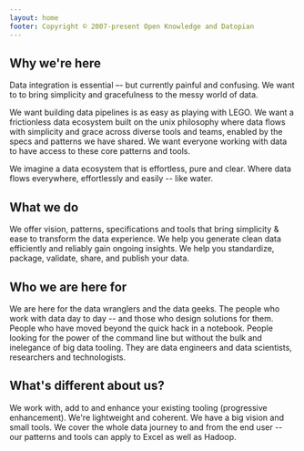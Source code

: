```yaml
---
layout: home
footer: Copyright © 2007-present Open Knowledge and Datopian
---
```


## Why we're here

Data integration is essential –- but currently painful and confusing. We want to to bring simplicity and gracefulness to the messy world of data.

We want building data pipelines is as easy as playing with LEGO. We want a frictionless data ecosystem built on the unix philosophy where data flows with simplicity and grace across diverse tools and teams, enabled by the specs and patterns we have shared. We want everyone working with data to have access to these core patterns and tools.

We imagine a data ecosystem that is effortless, pure and clear. Where data flows everywhere, effortlessly and easily -- like water.

## What we do

We offer vision, patterns, specifications and tools that bring simplicity & ease to transform the data experience. We help you generate clean data efficiently and reliably gain ongoing insights. We help you standardize, package, validate, share, and publish your data.

## Who we are here for

We are here for the data wranglers and the data geeks. The people who work with data day to day -- and those who design solutions for them. People who have moved beyond the quick hack in a notebook. People looking for the power of the command line but without the bulk and inelegance of big data tooling. They are data engineers and data scientists, researchers and technologists.

## What's different about us?

We work with, add to and enhance your existing tooling (progressive enhancement). We're lightweight and coherent. We have a big vision and small tools. We cover the whole data journey to and from the end user -- our patterns and tools can apply to Excel as well as Hadoop.

